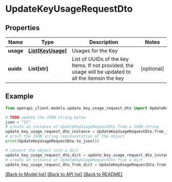 # UpdateKeyUsageRequestDto


## Properties

Name | Type | Description | Notes
------------ | ------------- | ------------- | -------------
**usage** | [**List[KeyUsage]**](KeyUsage.md) | Usages for the Key | 
**uuids** | **List[str]** | List of UUIDs of the key Items. If not provided, the usage will be updated to all the itemsin the key | [optional] 

## Example

```python
from openapi_client.models.update_key_usage_request_dto import UpdateKeyUsageRequestDto

# TODO update the JSON string below
json = "{}"
# create an instance of UpdateKeyUsageRequestDto from a JSON string
update_key_usage_request_dto_instance = UpdateKeyUsageRequestDto.from_json(json)
# print the JSON string representation of the object
print(UpdateKeyUsageRequestDto.to_json())

# convert the object into a dict
update_key_usage_request_dto_dict = update_key_usage_request_dto_instance.to_dict()
# create an instance of UpdateKeyUsageRequestDto from a dict
update_key_usage_request_dto_from_dict = UpdateKeyUsageRequestDto.from_dict(update_key_usage_request_dto_dict)
```
[[Back to Model list]](../README.md#documentation-for-models) [[Back to API list]](../README.md#documentation-for-api-endpoints) [[Back to README]](../README.md)


